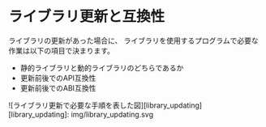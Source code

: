 # ライブラリ更新と互換性

ライブラリの更新があった場合に、
ライブラリを使用するプログラムで必要な作業は以下の項目で決まります。

* 静的ライブラリと動的ライブラリのどちらであるか
* 更新前後でのAPI互換性
* 更新前後でのABI互換性

![ライブラリ更新で必要な手順を表した図][library_updating]
[library_updating]: img/library_updating.svg
